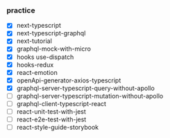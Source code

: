 ### practice
- [x] next-typescript
- [x] next-typescript-graphql
- [x] next-tutorial
- [x] graphql-mock-with-micro
- [x] hooks use-dispatch
- [x] hooks-redux
- [x] react-emotion
- [x] openApi-generator-axios-typescript
- [x] graphql-server-typescript-query-without-apollo
- [ ] graphql-server-typescript-mutation-without-apollo
- [ ] graphql-client-typescript-react
- [ ] react-unit-test-with-jest
- [ ] react-e2e-test-with-jest
- [ ] react-style-guide-storybook